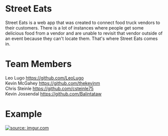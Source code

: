 # Street Eats
Street Eats is a web app that was created to connect food truck vendors to their customers. There is a lot of instances where people get some delicious food from a vendor and are unable to revisit that vendor outside of an event because they can't locate them. That's where Street Eats comes in.

# Team Members
Leo Lugo https://github.com/LeoLugo <br>
Kevin McGahey https://github.com/thekevinm <br>
Chris Steinle https://github.com/csteinle75 <br>
Kevin Jossendal https://github.com/Balintataw

# Example
<a href="https://imgur.com/9AE6ggo"><img src="https://i.imgur.com/9AE6ggo.gif" title="source: imgur.com" /></a>
